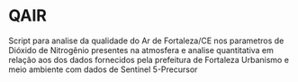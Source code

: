 # QAIR
Script para analise da qualidade do Ar de Fortaleza/CE nos parametros de Dióxido de Nitrogênio presentes na atmosfera e analise quantitativa em relação aos dos dados fornecidos pela prefeitura de Fortaleza Urbanismo e meio ambiente com dados de Sentinel 5-Precursor
